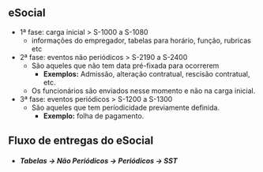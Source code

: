 eSocial
------

* 1ª fase: carga inicial > S-1000 a S-1080
  * informações do empregador, tabelas para horário, função, rubricas etc
* 2ª fase: eventos não periódicos > S-2190 a S-2400
  * São aqueles que não tem data pré-fixada para ocorrerem
    * **Exemplos:**  Admissão, alteração contratual, rescisão contratual, etc.
  * Os funcionários são enviados nesse momento e não na carga inicial.
* 3ª fase: eventos periódicos > S-1200 a S-1300
  * São aqueles que tem períodicidade previamente definida.
    * **Exemplo:** folha de pagamento.

Fluxo de entregas do eSocial
-------
* ##### *Tabelas -> Não Periódicos -> Periódicos -> SST*
